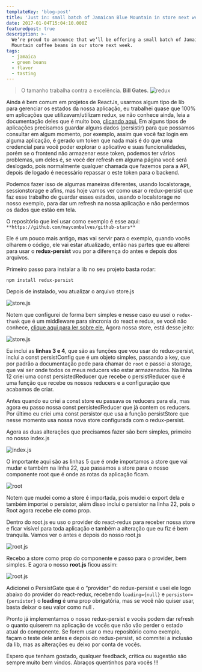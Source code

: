 ```yaml
---
templateKey: 'blog-post'
title: 'Just in: small batch of Jamaican Blue Mountain in store next week'
date: 2017-01-04T15:04:10.000Z
featuredpost: true
description: >-
  We’re proud to announce that we’ll be offering a small batch of Jamaica Blue
  Mountain coffee beans in our store next week.
tags:
  - jamaica
  - green beans
  - flavor
  - tasting
---
```


>O tamanho trabalha contra a excelência. **Bill Gates.**
![redux](https://miro.medium.com/max/640/1*cgENbj5agK33nWhORN6QpA.jpeg)

Ainda é bem comum em projetos de ReactJs, usarmos algum tipo de lib para gerenciar os estados da nossa aplicação, eu trabalhei quase que 100% em aplicações que utilizavam/utilizam redux, se não conhece ainda, leia a documentação deles que é muito boa, [clicando aqui.](https://redux.js.org/) Em alguns tipos de aplicações precisamos guardar alguns dados (persistir) para que possamos consultar em algum momento, por exemplo, assim que você faz login em alguma aplicação, é gerado um token que nada mais é do que uma credencial para você poder explorar o aplicativo e suas funcionalidades, porém se o frontend não armazenar esse token, podemos ter vários problemas, um deles é, se você der refresh em alguma página você será deslogado, pois normalmente qualquer chamada que fazemos para a API, depois de logado é necessário repassar o este token para o backend.

Podemos fazer isso de algumas maneiras diferentes, usando localstorage, sessionstorage e afins, mas hoje vamos ver como usar o redux-persist que faz esse trabalho de guardar esses estados, usando o localstorage no nosso exemplo, para dar um refresh na nossa aplicação e não perdermos os dados que estão em tela.

O repositório que irei usar como exemplo é esse aqui:
`**https://github.com/mayconbalves/github-stars**`

Ele é um pouco mais antigo, mas vai servir para o exemplo, quando vocês olharem o código, ele vai estar atualizado, então nas partes que eu alterei para usar o **redux-persist** vou por a diferença do antes e depois dos arquivos.

Primeiro passo para instalar a lib no seu projeto basta rodar:

`npm install redux-persist`

Depois de instalado, vou atualizar o arquivo store.js

![store.js](https://miro.medium.com/max/1400/1*MsUsNZ-9rqYqKtZzzmWfiQ.png)

Notem que configurei de forma bem simples e nesse caso eu usei o `redux-thunk` que é um middleware para sincronia do react e redux, se você não conhece, [clique aqui para ler sobre ele.](https://github.com/reduxjs/redux-thunk) Agora nossa store, está desse jeito:

![store.js](https://miro.medium.com/max/1400/1*LSa1SBFFta6KZ9XI-kW0Ow.png)

Eu inclui as **linhas 3 e 4**, que são as funções que vou usar do redux-persist, inclui a const persistConfig que é um objeto simples, passando a key, que por padrão a documentação pede para chamar de `root` e passei a storage, que vai ser onde todos os meus reducers vão estar armazenados. Na linha 12 criei uma const persistedReducer que recebe o persistReducer que é uma função que recebe os nossos reducers e a configuração que acabamos de criar.

Antes quando eu criei a const store eu passava os reducers para ela, mas agora eu passo nossa const persistedReducer que já contem os reducers. Por último eu criei uma const persistor que usa a função persistStore que nesse momento usa nossa nova store configurada com o redux-persist.

Agora as duas alterações que precisamos fazer são bem simples, primeiro no nosso index.js

![index.js](https://miro.medium.com/max/1400/1*g-ld6B98acNkH_zLjiPNQA.png)

O importante aqui são as linhas 5 que é onde importamos a store que vai mudar e também na linha 22, que passamos a store para o nosso componente root que é onde as rotas da aplicação ficam.

![root](https://miro.medium.com/max/1400/1*Y3Gtz16EJl7iLF0BXhQP8Q.png)

Notem que mudei como a store é importada, pois mudei o export dela e também importei o persistor, além disso inclui o persistor na linha 22, pois o Root agora recebe ele como prop.

Dentro do root.js eu uso o provider do react-redux para receber nossa store e ficar visível para toda aplicação e também a alteração que eu fiz é bem tranquila. Vamos ver o antes e depois do nosso root.js

![root.js](https://miro.medium.com/max/1400/1*V6Ar5o_V2pJ2KO9aeCRZNw.png)

Recebo a store como prop do componente e passo para o provider, bem simples. E agora o nosso **root.js** ficou assim:

![root.js](https://miro.medium.com/max/1400/1*t36DlhiQ4OGWmwWRC89wYQ.png)

Adicionei o PersistGate que é o “provider” do redux-persist e usei ele logo abaixo do provider do react-redux, recebendo ```loading={null}``` e ```persistor={persistor}``` o **loading** é uma prop obrigatória, mas se você não quiser usar, basta deixar o seu valor como null .

Pronto já implementamos o nosso redux-persist e vocês podem dar refresh o quanto quiserem na aplicação de vocês que não vão perder o estado atual do componente. Se forem usar o meu repositório como exemplo, façam o teste dele antes e depois do redux-persist, só commitei a inclusão da lib, mas as alterações eu deixo por conta de vocês.

Espero que tenham gostado, qualquer feedback, critica ou sugestão são sempre muito bem vindos. Abraços quentinhos para vocês !!!
